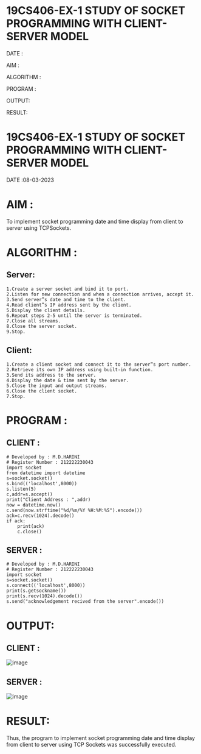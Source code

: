 # 19CS406-EX-1 STUDY OF SOCKET PROGRAMMING WITH CLIENT-SERVER MODEL

DATE :

AIM :


ALGORITHM :




PROGRAM :






OUTPUT:




RESULT:

# 19CS406-EX-1 STUDY OF SOCKET PROGRAMMING WITH CLIENT-SERVER MODEL

DATE :08-03-2023

# AIM :
To implement socket programming date and time display from client to server using TCPSockets.


# ALGORITHM :
## Server:
```
1.Create a server socket and bind it to port.
2.Listen for new connection and when a connection arrives, accept it.
3.Send server‟s date and time to the client.
4.Read client‟s IP address sent by the client.
5.Display the client details.
6.Repeat steps 2-5 until the server is terminated.
7.Close all streams.
8.Close the server socket.
9.Stop.
```
## Client:
```
1.Create a client socket and connect it to the server‟s port number.
2.Retrieve its own IP address using built-in function.
3.Send its address to the server.
4.Display the date & time sent by the server.
5.Close the input and output streams.
6.Close the client socket.
7.Stop.
```
# PROGRAM :
## CLIENT :
```
# Developed by : M.D.HARINI
# Register Number : 212222230043
import socket
from datetime import datetime
s=socket.socket()
s.bind(('localhost',8000))
s.listen(5)
c,addr=s.accept()
print("Client Address : ",addr)
now = datetime.now()
c.send(now.strftime("%d/%m/%Y %H:%M:%S").encode())
ack=c.recv(1024).decode()
if ack:
    print(ack)
    c.close()
```
## SERVER :
```
# Developed by : M.D.HARINI
# Register Number : 212222230043
import socket
s=socket.socket()
s.connect(('localhost',8000))
print(s.getsockname())
print(s.recv(1024).decode())
s.send("acknowledgement recived from the server".encode())
```

# OUTPUT:
## CLIENT :
![image](https://github.com/harinidq/19CS406-EX-1/assets/113497680/325c5679-38e1-4d92-8192-52611704092b)

## SERVER :
![image](https://github.com/harinidq/19CS406-EX-1/assets/113497680/8fc17b09-bec4-401c-941b-fafc8ddd9a3d)

# RESULT:
Thus, the program to implement socket programming date and time display from client to server using TCP Sockets was successfully executed.
